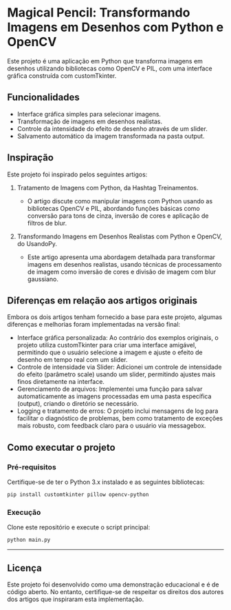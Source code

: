 # Magical Pencil: Transformando Imagens em Desenhos com Python e OpenCV
Este projeto é uma aplicação em Python que transforma imagens em desenhos utilizando bibliotecas como OpenCV e PIL, com uma interface gráfica construída com customTkinter.

## Funcionalidades
- Interface gráfica simples para selecionar imagens.
- Transformação de imagens em desenhos realistas.
- Controle da intensidade do efeito de desenho através de um slider.
- Salvamento automático da imagem transformada na pasta output.

## Inspiração
Este projeto foi inspirado pelos seguintes artigos:

1. Tratamento de Imagens com Python, da Hashtag Treinamentos.

   - O artigo discute como manipular imagens com Python usando as bibliotecas OpenCV e PIL, abordando funções básicas como conversão para tons de cinza, inversão de cores e aplicação de filtros de blur.

2. Transformando Imagens em Desenhos Realistas com Python e OpenCV, do UsandoPy.

   - Este artigo apresenta uma abordagem detalhada para transformar imagens em desenhos realistas, usando técnicas de processamento de imagem como inversão de cores e divisão de imagem com blur gaussiano.

## Diferenças em relação aos artigos originais
Embora os dois artigos tenham fornecido a base para este projeto, algumas diferenças e melhorias foram implementadas na versão final:

- Interface gráfica personalizada: Ao contrário dos exemplos originais, o projeto utiliza customTkinter para criar uma interface amigável, permitindo que o usuário selecione a imagem e ajuste o efeito de desenho em tempo real com um slider.
- Controle de intensidade via Slider: Adicionei um controle de intensidade do efeito (parâmetro scale) usando um slider, permitindo ajustes mais finos diretamente na interface.
- Gerenciamento de arquivos: Implementei uma função para salvar automaticamente as imagens processadas em uma pasta específica (output), criando o diretório se necessário.
- Logging e tratamento de erros: O projeto inclui mensagens de log para facilitar o diagnóstico de problemas, bem como tratamento de exceções mais robusto, com feedback claro para o usuário via messagebox.

## Como executar o projeto
### Pré-requisitos
Certifique-se de ter o Python 3.x instalado e as seguintes bibliotecas:
``` bash
pip install customtkinter pillow opencv-python
```
### Execução
Clone este repositório e execute o script principal:
``` bash
python main.py
```
___
## Licença
Este projeto foi desenvolvido como uma demonstração educacional e é de código aberto. No entanto, certifique-se de respeitar os direitos dos autores dos artigos que inspiraram esta implementação.
